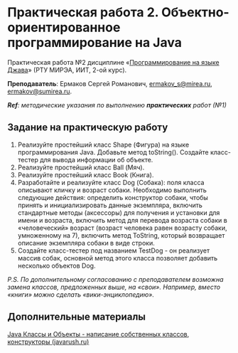# Практическая работа 2. Объектно-ориентированное программирование на Java
Практическая работа №2 дисциплине «[Программирование на языке Джава](https://online-edu.mirea.ru/course/view.php?id=4053)» (РТУ МИРЭА, ИИТ, 2-ой курс).

**Преподаватель**: Ермаков Сергей Романович, ermakov_s@mirea.ru, ermakov@sumirea.ru.

***Ref**: методические указания по выполнению **практических** работ (№1)*

## Задание на практическую работу
1. Реализуйте простейший класс Shape (Фигура) на языке программирования Java. Добавьте метод toString(). Создайте класс-тестер для вывода информации об объекте.
2. Реализуйте простейший класс Ball (Мяч).
3. Реализуйте простейший класс Book (Книга).
4. Разработайте и реализуйте класс Dog (Собака): поля класса описывают кличку и возраст собаки. 
Необходимо выполнить следующие действия: определить конструктор собаки, чтобы принять и инициализировать данные экземпляра, 
включить стандартные методы (аксессоры) для получения и установки для имени и возраста, 
включить метод для перевода возраста собаки в «человеческий» возраст (возраст человека равен возрасту собаки, умноженному на 7), 
включить метод ToString, который возвращает описание экземпляра собаки в виде строки. 
5. Создайте класс-тестер под названием TestDog - он реализует массив собак, основной метод этого класса позволяет добавить несколько объектов Dog.

*P.S. По дополнительному согласованию с преподавателем возможна замена классов, предложенных выше, на «свои». Например, вместо «книги» можно сделать «вики-энциклопедию».*

## Дополнительные материалы

[Java Классы и Объекты - написание собственных классов, конструкторы (javarush.ru)](https://javarush.ru/groups/posts/1949-znakomstvo-s-klassami-napisanie-sobstvennihkh-klassov-konstruktorih)

